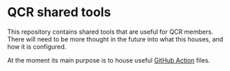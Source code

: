 # QCR shared tools

This repository contains shared tools that are useful for QCR members. There will need to be more thought in the future into what this houses, and how it is configured.

At the moment its main purpose is to house useful [GitHub Action](https://github.com/features/actions) files.
